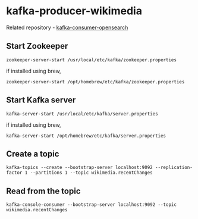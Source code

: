 # kafka-producer-wikimedia

Related repository - [kafka-consumer-opensearch](https://github.com/dhanoopbhaskar/kafka-consumer-opensearch)

## Start Zookeeper
    zookeeper-server-start /usr/local/etc/kafka/zookeeper.properties

if installed using brew,
    
    zookeeper-server-start /opt/homebrew/etc/kafka/zookeeper.properties

## Start Kafka server
    kafka-server-start /usr/local/etc/kafka/server.properties

if installed using brew,

    kafka-server-start /opt/homebrew/etc/kafka/server.properties

## Create a topic
    kafka-topics --create --bootstrap-server localhost:9092 --replication-factor 1 --partitions 1 --topic wikimedia.recentChanges

## Read from the topic
    kafka-console-consumer --bootstrap-server localhost:9092 --topic wikimedia.recentChanges